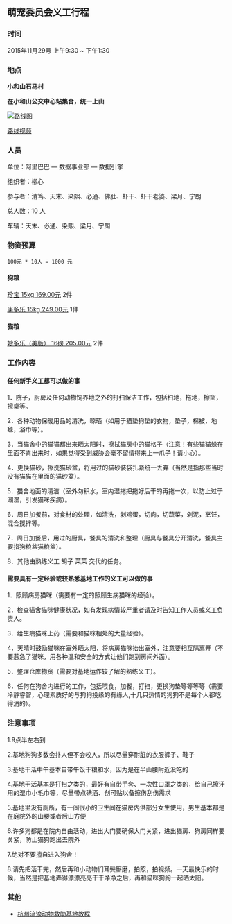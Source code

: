 ## 萌宠委员会义工行程

### 时间

2015年11月29号 上午9:30 ~ 下午1:30

### 地点

**小和山石马村**

**在小和山公交中心站集合，统一上山**

![路线图](http://img3.douban.com/view/photo/photo/public/p1209204253.jpg)

[路线视频](http://www.tudou.com/programs/view/9Igsy39LYSo/)

### 人员

单位：阿里巴巴 — 数据事业部 — 数据引擎

组织者：柳心

参与者：清笃、天末、染熙、必通、佛肚、虾干、虾干老婆、梁月、宁朗

总人数：10 人

车辆：天末、必通、染熙、梁月、宁朗

### 物资预算

```
100元 * 10人 = 1000 元
```

#### 狗粮
[珍宝 15kg 169.00元](https://detail.tmall.com/item.htm?spm=a1z0d.6639537.1997196601.261.tB5ckj&id=24710272125) 2件

[康多乐 15kg 249.00元](https://detail.tmall.com/item.htm?spm=a1z0d.6639537.1997196601.253.tB5ckj&id=24205736468) 1件

#### 猫粮
[妙多乐（美版） 16磅 205.00元](https://item.taobao.com/item.htm?spm=a1z0d.6639537.1997196601.242.tB5ckj&id=44484320239) 2件

### 工作内容

#### 任何新手义工都可以做的事

1．院子，厨房及任何动物饲养地之外的打扫保洁工作，包括扫地，拖地，擦窗，擦桌等。

2．各种动物保暖用品的清洗，晾晒（如用于猫垫狗垫的衣物，垫子，棉被，地毯，浴巾等）。

3．当猫舍中的猫猫都出来晒太阳时，擦拭猫房中的猫格子（注意！有些猫猫躲在里面不肯出来时，如果觉得受到威胁会毫不留情得来上一爪子！请小心）。

4．更换猫砂，擦洗猫砂盆，将用过的猫砂装袋扎紧统一丢弃（当然是指那些当时没有猫猫在里面的猫砂盆）。

5．猫舍地面的清洁（室外勿积水，室内湿拖把拖好后干的再拖一次，以防止过于潮湿，引发猫咪疾病）。

6．周日加餐前，对食材的处理，如清洗，剥鸡蛋，切肉，切蔬菜，剁泥，烹饪，混合搅拌等。

7．周日加餐后，用过的厨具，餐具的清洗和整理（厨具与餐具分开清洗，餐具主要指狗粮盆猫粮盆）。

8．其他由熟练义工 胡子 茉茉 交代的任务。

#### 需要具有一定经验或较熟悉基地工作的义工可以做的事

 1．照顾病房猫咪（需要有一定的照顾生病猫咪的经验）。
 
2．检查猫舍猫咪健康状况，如有发现病情较严重者请及时告知工作人员或义工负责人。

3．给生病猫咪上药（需要和猫咪相处的大量经验）。

4．天晴时鼓励猫咪在室外晒太阳，将病房猫咪抬出室外，注意要相互隔离开（不要惹急了猫咪，用各种温和安全的方式让他们跑到房间外面）。

5．整理仓库物资（需要对基地运作较了解的熟练义工）。

6．任何在狗舍内进行的工作，包括喂食，加餐，打扫，更换狗垫等等等等（需要冷静睿智，心理素质好的与狗狗投缘的有缘人,十几只热情的狗狗不是每个人都吃得消的）。

### 注意事项

1.9点半左右到 

2.基地狗狗多数会扑人但不会咬人，所以尽量穿耐脏的衣服裤子、鞋子 

3.基地干活中午基本自带午饭干粮和水，因为是在半山腰附近没吃的 

4.基地干活基本是打扫之类的，最好有自带手套、一次性口罩之类的，给自己擦汗用的湿巾小毛巾等，尽量带点碘酒、创可贴以备擦伤刮伤需求 

5.基地里没有厕所，有一间很小的卫生间在猫房内供部分女生使用，男生基本都是在庭院外的山腰或者后山方便 

6.许多狗都是在院内自由活动，进出大门要确保大门关紧，进出猫房、狗房同样要关紧，防止猫狗跑出去院外

7.绝对不要擅自进入狗舍！

8.请先把活干完，然后再和小动物们耳鬓厮磨，拍照，拍视频。一天最快乐的时候，当然是把基地弄得漂漂亮亮干干净净之后，再和猫咪狗狗一起晒太阳。


### 其他

+ [杭州流浪动物救助基地教程](http://site.douban.com/hzsapa/room/1260346/)